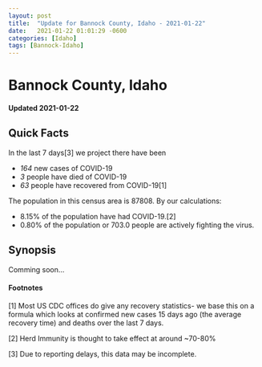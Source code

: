 ```yaml
---
layout: post
title:  "Update for Bannock County, Idaho - 2021-01-22"
date:   2021-01-22 01:01:29 -0600
categories: [Idaho]
tags: [Bannock-Idaho]
---
```


# Bannock County, Idaho
#### Updated 2021-01-22

## Quick Facts

In the last 7 days[3] we project there have been
- *164* new cases of COVID-19
- *3* people have died of COVID-19
- *63* people have recovered from COVID-19[1]

The population in this census area is 87808. By our calculations:
- 8.15% of the population have had COVID-19.[2]
- 0.80% of the population or 703.0 people are actively fighting the virus.

## Synopsis

Comming soon...


#### Footnotes

[1] Most US CDC offices do give any recovery statistics- we base this on a formula which looks at confirmed new cases
15 days ago (the average recovery time) and deaths over the last 7 days.

[2] Herd Immunity is thought to take effect at around ~70-80%

[3] Due to reporting delays, this data may be incomplete.
 
    